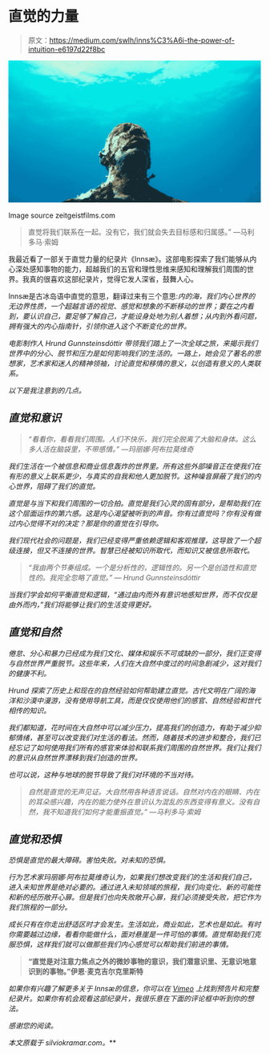 # 直觉的力量

> 原文：<https://medium.com/swlh/inns%C3%A6i-the-power-of-intuition-e6197d22f8bc>

![](img/b73f00ac7197574e15d92a1a08dedcde.png)

Image source zeitgeistfilms.com

> 直觉将我们联系在一起。没有它，我们就会失去目标感和归属感。” —马利多马·索姆

我最近看了一部关于直觉力量的纪录片《Innsæ》。这部电影探索了我们能够从内心深处感知事物的能力，超越我们的五官和理性思维来感知和理解我们周围的世界。我真的很喜欢这部纪录片，觉得它发人深省，鼓舞人心。

Innsæ是古冰岛语中直觉的意思，翻译过来有三个意思:*内的海，我们内心世界的无边界性质，一个超越言语的视觉、感觉和想象的不断移动的世界；*要在*之内看到，要认识自己，要足够了解自己，才能设身处地为别人着想；从内到外看问题，拥有强大的内心指南针，引领你进入这个不断变化的世界。*

*电影制作人 Hrund Gunnsteinsdóttir 带领我们踏上了一次全球之旅，来揭示我们世界中的分心、脱节和压力是如何影响我们的生活的。一路上，她会见了著名的思想家，艺术家和迷人的精神领袖，讨论直觉和移情的意义，以创造有意义的人类联系。*

*以下是我注意到的几点。*

## *直觉和意识*

> **“看看你，看看我们周围。人们不快乐，我们完全脱离了大脑和身体。这么多人活在脑袋里，不带感情。”* —玛丽娜·阿布拉莫维奇*

*我们生活在一个被信息和商业信息轰炸的世界里。所有这些外部噪音正在使我们在有形的意义上联系更少，与真实的自我和他人更加脱节。这种噪音屏蔽了我们的内心世界，阻碍了我们的直觉。*

*直觉是与当下和我们周围的一切合拍。直觉是我们心灵的固有部分，是帮助我们在这个层面运作的第六感。这是内心渴望被听到的声音。你有过直觉吗？你有没有做过内心觉得不对的决定？那是你的直觉在引导你。*

*我们现代社会的问题是，我们已经变得严重依赖逻辑和客观推理，这导致了一个超级连接，但又不连接的世界。智慧已经被知识所取代，而知识又被信息所取代。*

> *“我由两个节奏组成。一个是分析性的，逻辑性的。另一个是创造性和直觉性的。我完全忽略了直觉。” — Hrund Gunnsteinsdóttir*

*当我们学会如何平衡直觉和逻辑，“通过由内而外有意识地感知世界，而不仅仅是由外而内，”我们将能够让我们的生活变得更好。*

## *直觉和自然*

*倦怠、分心和暴力已经成为我们文化、媒体和娱乐不可或缺的一部分，我们正变得与自然世界严重脱节。这些年来，人们在大自然中度过的时间急剧减少，这对我们的健康不利。*

*Hrund 探索了历史上和现在的自然经验如何帮助建立直觉。古代文明在广阔的海洋和沙漠中漫游，没有使用导航工具，而是仅仅使用他们的感官、自然经验和世代相传的知识。*

*我们都知道，花时间在大自然中可以减少压力，提高我们的创造力，有助于减少抑郁情绪，甚至可以改变我们对生活的看法。然而，随着技术的进步和整合，我们已经忘记了如何使用我们所有的感官来体验和联系我们周围的自然世界。我们让我们的意识从自然世界漂移到我们创造的世界。*

*也可以说，这种与地球的脱节导致了我们对环境的不当对待。*

> *自然是直觉的无声见证。大自然用各种语言说话。自然对内在的眼睛、内在的耳朵感兴趣，内在的能力使外在意识认为混乱的东西变得有意义。没有自然，我不知道我们如何才能重振直觉。” —马利多马·索姆*

## *直觉和恐惧*

*恐惧是直觉的最大障碍。害怕失败。对未知的恐惧。*

*行为艺术家玛丽娜·阿布拉莫维奇认为，如果我们想改变我们的生活和我们自己，进入未知世界是绝对必要的。通过进入未知领域的旅程，我们向变化、新的可能性和新的经历敞开心扉。但是我们也向失败敞开心扉，我们必须接受失败，把它作为我们旅程的一部分。*

*成长只有在你走出舒适区时才会发生。生活如此，商业如此，艺术也是如此。有时你需要越过边缘，看看你能做什么，面对悬崖是一件可怕的事情。直觉帮助我们克服恐惧，这样我们就可以做那些我们内心感觉可以帮助我们前进的事情。*

> **“直觉是对注意力焦点之外的微妙事物的意识，我们潜意识里、无意识地意识到的事物。”伊恩·麦克吉尔克里斯特**

*如果你有兴趣了解更多关于 Innsæ的信息，你可以在 [Vimeo](https://vimeo.com/ondemand/innsaei/213681887) 上找到预告片和完整纪录片。如果你有机会观看这部纪录片，我很乐意在下面的评论框中听到你的想法。*

*感谢您的阅读。*

**本文原载于 silviokramar.com*[](https://www.silviokramar.com/blog/innsaei-the-power-of-intuition)**。***